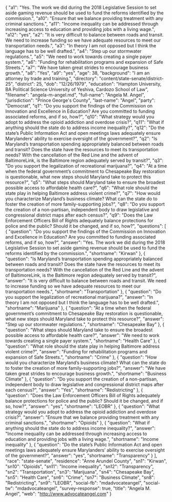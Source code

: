 {
  "a1": "Yes.  The work we did during the 2018 Legislative Session to set aside gaming revenue should be used to fund the reforms identified by the commission.",
  "a10": "Ensure that we balance providing treatment with any criminal sanctions.",
  "a11": "Income inequality  can be addressed through increasing access to education and providing jobs with a living wage.",
  "a12": "yes",
  "a2": "It is very difficult to balance between roads and transit.  We need to increase funding so we have adequate resources to meet our transportation needs.",
  "a3": "In theory I am not opposed but I think the language has to be well drafted.",
  "a4": "Step up our stormwater regulations.",
  "a5": "We need to work towards creating a single payer system.",
  "a6": "Funding for rehabilitation programs and expansion of Safe Streets.",
  "a7": "We have taken great strides to encourage business growth.",
  "a8": "Yes",
  "a9": "yes",
  "age": 38,
  "background": "I am an attorney by trade and training.",
  "directory": "content/state-senate/district-25",
  "district": 25,
  "dob": "12/26/1979",
  "education": "Hampton University, BA  Political Science University of Yeshiva, Cardozo School of Law",
  "filename": "angela-m-angel.md",
  "full-name": "Angela M. Angel",
  "jurisdiction": "Prince George's County",
  "last-name": "Angel",
  "party": "Democrat",
  "q1": "Do you support the findings of the Commission on Innovation and Excellence in Education? Are you committed to funding associated reforms, and if so, how?",
  "q10": "What strategy would you adopt to address the opioid addiction and overdose crisis?",
  "q11": "What if anything should the state do to address income inequality?",
  "q12": "Do the state’s Public Information Act and open meetings laws adequately ensure Marylanders’ ability to exercise oversight of the government?",
  "q2": "Is Maryland’s transportation spending appropriately balanced between roads and transit? Does the state have the resources to meet its transportation needs? With the cancellation of the Red Line and the advent of BaltimoreLink, is the Baltimore region adequately served by transit?",
  "q3": "Do you support the legalization of recreational marijuana?",
  "q4": "At a time when the federal government’s commitment to Chesapeake Bay restoration is questionable, what new steps should Maryland take to protect this resource?",
  "q5": "What steps should Maryland take to ensure the broadest possible access to affordable health care?",
  "q6": "What role should the state play in helping Baltimore address violent crime?",
  "q7": "How would you characterize Maryland’s business climate? What can the state do to foster the creation of more family-supporting jobs?",
  "q8": "Do you support the creation of a non-partisan, independent body to draw legislative and congressional district maps after each census?",
  "q9": "Does the Law Enforcement Officers Bill of Rights adequately balance protections for police and the public? Should it be changed, and if so, how?",
  "questions": [
    {
      "question": "Do you support the findings of the Commission on Innovation and Excellence in Education? Are you committed to funding associated reforms, and if so, how?",
      "answer": "Yes.  The work we did during the 2018 Legislative Session to set aside gaming revenue should be used to fund the reforms identified by the commission.",
      "shortname": "Kirwan"
    },
    {
      "question": "Is Maryland’s transportation spending appropriately balanced between roads and transit? Does the state have the resources to meet its transportation needs? With the cancellation of the Red Line and the advent of BaltimoreLink, is the Baltimore region adequately served by transit?",
      "answer": "It is very difficult to balance between roads and transit.  We need to increase funding so we have adequate resources to meet our transportation needs.",
      "shortname": "Transportation"
    },
    {
      "question": "Do you support the legalization of recreational marijuana?",
      "answer": "In theory I am not opposed but I think the language has to be well drafted.",
      "shortname": "Marijuana"
    },
    {
      "question": "At a time when the federal government’s commitment to Chesapeake Bay restoration is questionable, what new steps should Maryland take to protect this resource?",
      "answer": "Step up our stormwater regulations.",
      "shortname": "Chesapeake Bay"
    },
    {
      "question": "What steps should Maryland take to ensure the broadest possible access to affordable health care?",
      "answer": "We need to work towards creating a single payer system.",
      "shortname": "Health Care"
    },
    {
      "question": "What role should the state play in helping Baltimore address violent crime?",
      "answer": "Funding for rehabilitation programs and expansion of Safe Streets.",
      "shortname": "Crime"
    },
    {
      "question": "How would you characterize Maryland’s business climate? What can the state do to foster the creation of more family-supporting jobs?",
      "answer": "We have taken great strides to encourage business growth.",
      "shortname": "Business Climate"
    },
    {
      "question": "Do you support the creation of a non-partisan, independent body to draw legislative and congressional district maps after each census?",
      "answer": "Yes",
      "shortname": "Redistricting"
    },
    {
      "question": "Does the Law Enforcement Officers Bill of Rights adequately balance protections for police and the public? Should it be changed, and if so, how?",
      "answer": "yes",
      "shortname": "LEOBR"
    },
    {
      "question": "What strategy would you adopt to address the opioid addiction and overdose crisis?",
      "answer": "Ensure that we balance providing treatment with any criminal sanctions.",
      "shortname": "Opioids"
    },
    {
      "question": "What if anything should the state do to address income inequality?",
      "answer": "Income inequality  can be addressed through increasing access to education and providing jobs with a living wage.",
      "shortname": "Income inequality"
    },
    {
      "question": "Do the state’s Public Information Act and open meetings laws adequately ensure Marylanders’ ability to exercise oversight of the government?",
      "answer": "yes",
      "shortname": "Transparency"
    }
  ],
  "race": "state-senate",
  "residence": "Anne Arundel County",
  "sn1": "Kirwan",
  "sn10": "Opioids",
  "sn11": "Income inequality",
  "sn12": "Transparency",
  "sn2": "Transportation",
  "sn3": "Marijuana",
  "sn4": "Chesapeake Bay",
  "sn5": "Health Care",
  "sn6": "Crime",
  "sn7": "Business Climate",
  "sn8": "Redistricting",
  "sn9": "LEOBR",
  "social-fb": "mdadvocateangel",
  "social-tw": "mdadvocateangel",
  "survey-response": true,
  "title": "Angela M. Angel",
  "web": "http://www.advocateangel.com"
}
